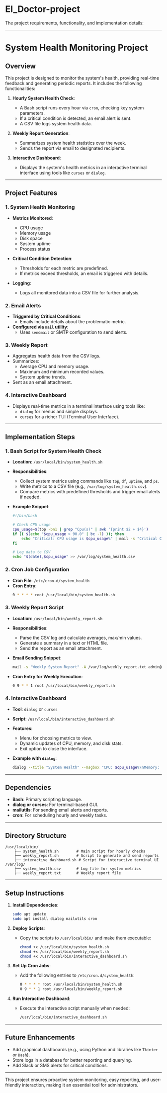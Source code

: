 # EI_Doctor-project
The project requirements, functionality, and implementation details:

---

# **System Health Monitoring Project**

## **Overview**
This project is designed to monitor the system's health, providing real-time feedback and generating periodic reports. It includes the following functionalities:
1. **Hourly System Health Check**:
   - A Bash script runs every hour via `cron`, checking key system parameters.
   - If a critical condition is detected, an email alert is sent.
   - A CSV file logs system health data.
   
2. **Weekly Report Generation**:
   - Summarizes system health statistics over the week.
   - Sends the report via email to designated recipients.

3. **Interactive Dashboard**:
   - Displays the system's health metrics in an interactive terminal interface using tools like `curses` or `dialog`.

---

## **Project Features**

### 1. **System Health Monitoring**
- **Metrics Monitored**:
  - CPU usage
  - Memory usage
  - Disk space
  - System uptime
  - Process status

- **Critical Condition Detection**:
  - Thresholds for each metric are predefined.
  - If metrics exceed thresholds, an email is triggered with details.

- **Logging**:
  - Logs all monitored data into a CSV file for further analysis.

### 2. **Email Alerts**
- **Triggered by Critical Conditions**:
  - Emails include details about the problematic metric.
- **Configured via `mail` utility**:
  - Uses `sendmail` or SMTP configuration to send alerts.

### 3. **Weekly Report**
- Aggregates health data from the CSV logs.
- Summarizes:
  - Average CPU and memory usage.
  - Maximum and minimum recorded values.
  - System uptime trends.
- Sent as an email attachment.

### 4. **Interactive Dashboard**
- Displays real-time metrics in a terminal interface using tools like:
  - `dialog` for menus and simple displays.
  - `curses` for a richer TUI (Terminal User Interface).

---

## **Implementation Steps**

### 1. **Bash Script for System Health Check**
- **Location**: `/usr/local/bin/system_health.sh`
- **Responsibilities**:
  - Collect system metrics using commands like `top`, `df`, `uptime`, and `ps`.
  - Write metrics to a CSV file (e.g., `/var/log/system_health.csv`).
  - Compare metrics with predefined thresholds and trigger email alerts if needed.

- **Example Snippet**:
  ```bash
  #!/bin/bash

  # Check CPU usage
  cpu_usage=$(top -bn1 | grep "Cpu(s)" | awk '{print $2 + $4}')
  if (( $(echo "$cpu_usage > 90.0" | bc -l) )); then
      echo "Critical: CPU usage is $cpu_usage%" | mail -s "Critical CPU Usage Alert" admin@example.com
  fi

  # Log data to CSV
  echo "$(date),$cpu_usage" >> /var/log/system_health.csv
  ```

### 2. **Cron Job Configuration**
- **Cron File**: `/etc/cron.d/system_health`
- **Cron Entry**:
  ```bash
  0 * * * * root /usr/local/bin/system_health.sh
  ```

### 3. **Weekly Report Script**
- **Location**: `/usr/local/bin/weekly_report.sh`
- **Responsibilities**:
  - Parse the CSV log and calculate averages, max/min values.
  - Generate a summary in a text or HTML file.
  - Send the report as an email attachment.

- **Email Sending Snippet**:
  ```bash
  mail -s "Weekly System Report" -A /var/log/weekly_report.txt admin@example.com < /dev/null
  ```

- **Cron Entry for Weekly Execution**:
  ```bash
  0 9 * * 1 root /usr/local/bin/weekly_report.sh
  ```

### 4. **Interactive Dashboard**
- **Tool**: `dialog` or `curses`
- **Script**: `/usr/local/bin/interactive_dashboard.sh`
- **Features**:
  - Menu for choosing metrics to view.
  - Dynamic updates of CPU, memory, and disk stats.
  - Exit option to close the interface.

- **Example with `dialog`**:
  ```bash
  dialog --title "System Health" --msgbox "CPU: $cpu_usage%\nMemory: $mem_usage%\nDisk: $disk_space%" 10 50
  ```

---

## **Dependencies**
- **Bash**: Primary scripting language.
- **dialog or curses**: For terminal-based GUI.
- **mailutils**: For sending email alerts and reports.
- **cron**: For scheduling hourly and weekly tasks.

---

## **Directory Structure**
```
/usr/local/bin/
    ├── system_health.sh        # Main script for hourly checks
    ├── weekly_report.sh        # Script to generate and send reports
    ├── interactive_dashboard.sh # Script for interactive terminal UI
/var/log/
    ├── system_health.csv       # Log file for system metrics
    ├── weekly_report.txt       # Weekly report file
```

---

## **Setup Instructions**

1. **Install Dependencies**:
   ```bash
   sudo apt update
   sudo apt install dialog mailutils cron
   ```

2. **Deploy Scripts**:
   - Copy the scripts to `/usr/local/bin/` and make them executable:
     ```bash
     chmod +x /usr/local/bin/system_health.sh
     chmod +x /usr/local/bin/weekly_report.sh
     chmod +x /usr/local/bin/interactive_dashboard.sh
     ```

3. **Set Up Cron Jobs**:
   - Add the following entries to `/etc/cron.d/system_health`:
     ```bash
     0 * * * * root /usr/local/bin/system_health.sh
     0 9 * * 1 root /usr/local/bin/weekly_report.sh
     ```

4. **Run Interactive Dashboard**:
   - Execute the interactive script manually when needed:
     ```bash
     /usr/local/bin/interactive_dashboard.sh
     ```

---

## **Future Enhancements**
- Add graphical dashboards (e.g., using Python and libraries like `Tkinter` or `Dash`).
- Store logs in a database for better reporting and querying.
- Add Slack or SMS alerts for critical conditions.

---

This project ensures proactive system monitoring, easy reporting, and user-friendly interaction, making it an essential tool for administrators.
